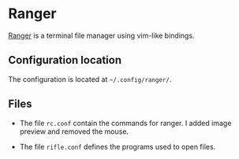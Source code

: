 # Ranger

[Ranger](https://github.com/ranger/ranger) is a terminal file manager using vim-like bindings.

## Configuration location
The configuration is located at `~/.config/ranger/`.

## Files
- The file `rc.conf` contain the commands for ranger. I added image preview and removed the mouse.

- The file `rifle.conf` defines the programs used to open files.
